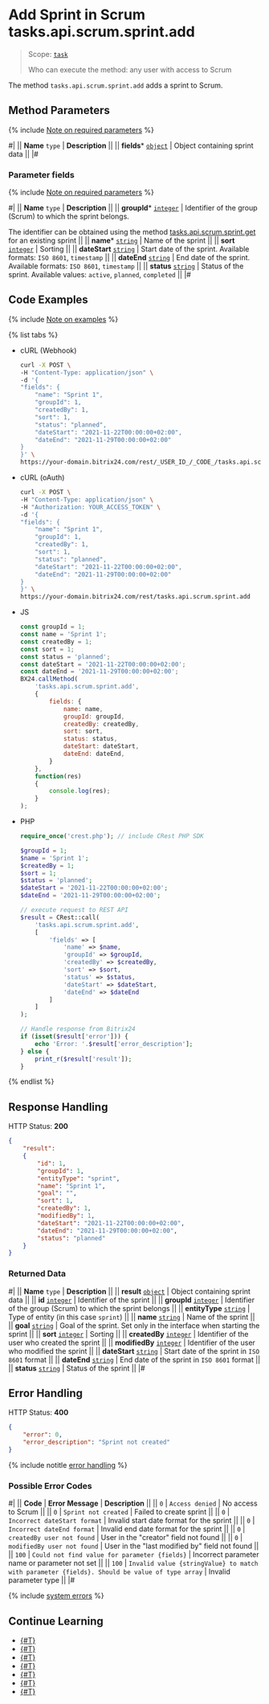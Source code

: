 # Add Sprint in Scrum tasks.api.scrum.sprint.add

> Scope: [`task`](../../../scopes/permissions.md)
>
> Who can execute the method: any user with access to Scrum

The method `tasks.api.scrum.sprint.add` adds a sprint to Scrum.

## Method Parameters

{% include [Note on required parameters](../../../../_includes/required.md) %}

#|
|| **Name**
`type` | **Description** ||
|| **fields*** 
[`object`](../../../data-types.md) | Object containing sprint data ||
|#

### Parameter fields

{% include [Note on required parameters](../../../../_includes/required.md) %}

#|
|| **Name**
`type` | **Description** ||
|| **groupId*** 
[`integer`](../../../data-types.md) | Identifier of the group (Scrum) to which the sprint belongs. 

The identifier can be obtained using the method [tasks.api.scrum.sprint.get](./tasks-api-scrum-sprint-get.md) for an existing sprint ||
|| **name*** 
[`string`](../../../data-types.md) | Name of the sprint ||
|| **sort** 
[`integer`](../../../data-types.md) | Sorting ||
|| **dateStart** 
[`string`](../../../data-types.md) | Start date of the sprint. Available formats: `ISO 8601`, `timestamp` ||
|| **dateEnd** 
[`string`](../../../data-types.md) | End date of the sprint. Available formats: `ISO 8601`, `timestamp` ||
|| **status** 
[`string`](../../../data-types.md) | Status of the sprint. Available values: `active`, `planned`, `completed` ||
|#

## Code Examples

{% include [Note on examples](../../../../_includes/examples.md) %}

{% list tabs %}

- cURL (Webhook)

    ```bash
    curl -X POST \
    -H "Content-Type: application/json" \
    -d '{
    "fields": {
        "name": "Sprint 1",
        "groupId": 1,
        "createdBy": 1,
        "sort": 1,
        "status": "planned",
        "dateStart": "2021-11-22T00:00:00+02:00",
        "dateEnd": "2021-11-29T00:00:00+02:00"
    }
    }' \
    https://your-domain.bitrix24.com/rest/_USER_ID_/_CODE_/tasks.api.scrum.sprint.add
    ```

- cURL (oAuth)

    ```bash
    curl -X POST \
    -H "Content-Type: application/json" \
    -H "Authorization: YOUR_ACCESS_TOKEN" \
    -d '{
    "fields": {
        "name": "Sprint 1",
        "groupId": 1,
        "createdBy": 1,
        "sort": 1,
        "status": "planned",
        "dateStart": "2021-11-22T00:00:00+02:00",
        "dateEnd": "2021-11-29T00:00:00+02:00"
    }
    }' \
    https://your-domain.bitrix24.com/rest/tasks.api.scrum.sprint.add
    ```

- JS

    ```js
    const groupId = 1;
    const name = 'Sprint 1';
    const createdBy = 1;
    const sort = 1;
    const status = 'planned';
    const dateStart = '2021-11-22T00:00:00+02:00';
    const dateEnd = '2021-11-29T00:00:00+02:00';
    BX24.callMethod(
        'tasks.api.scrum.sprint.add',
        {
            fields: {
                name: name,
                groupId: groupId,
                createdBy: createdBy,
                sort: sort,
                status: status,
                dateStart: dateStart,
                dateEnd: dateEnd,
            }
        },
        function(res)
        {
            console.log(res);
        }
    );
    ```

- PHP

    ```php
    require_once('crest.php'); // include CRest PHP SDK

    $groupId = 1;
    $name = 'Sprint 1';
    $createdBy = 1;
    $sort = 1;
    $status = 'planned';
    $dateStart = '2021-11-22T00:00:00+02:00';
    $dateEnd = '2021-11-29T00:00:00+02:00';

    // execute request to REST API
    $result = CRest::call(
        'tasks.api.scrum.sprint.add',
        [
            'fields' => [
                'name' => $name,
                'groupId' => $groupId,
                'createdBy' => $createdBy,
                'sort' => $sort,
                'status' => $status,
                'dateStart' => $dateStart,
                'dateEnd' => $dateEnd
            ]
        ]
    );

    // Handle response from Bitrix24
    if (isset($result['error'])) {
        echo 'Error: '.$result['error_description'];
    } else {
        print_r($result['result']);
    }
    ```

{% endlist %}

## Response Handling

HTTP Status: **200**

```json
{
    "result":
    {
        "id": 1,
        "groupId": 1,
        "entityType": "sprint",
        "name": "Sprint 1",
        "goal": "",
        "sort": 1,
        "createdBy": 1,
        "modifiedBy": 1,
        "dateStart": "2021-11-22T00:00:00+02:00",
        "dateEnd": "2021-11-29T00:00:00+02:00",
        "status": "planned"
    }
}
```

### Returned Data

#|
|| **Name**
`type` | **Description** ||
|| **result** 
[`object`](../../../data-types.md) | Object containing sprint data ||
|| **id** 
[`integer`](../../../data-types.md) | Identifier of the sprint ||
|| **groupId** 
[`integer`](../../../data-types.md) | Identifier of the group (Scrum) to which the sprint belongs ||
|| **entityType** 
[`string`](../../../data-types.md) | Type of entity (in this case `sprint`) ||
|| **name** 
[`string`](../../../data-types.md) | Name of the sprint ||
|| **goal** 
[`string`](../../../data-types.md) | Goal of the sprint. Set only in the interface when starting the sprint ||
|| **sort** 
[`integer`](../../../data-types.md) | Sorting ||
|| **createdBy** 
[`integer`](../../../data-types.md) | Identifier of the user who created the sprint ||
|| **modifiedBy** 
[`integer`](../../../data-types.md) | Identifier of the user who modified the sprint ||
|| **dateStart** 
[`string`](../../../data-types.md) | Start date of the sprint in `ISO 8601` format ||
|| **dateEnd** 
[`string`](../../../data-types.md) | End date of the sprint in `ISO 8601` format ||
|| **status** 
[`string`](../../../data-types.md) | Status of the sprint ||
|#

## Error Handling

HTTP Status: **400**

```json
{
    "error": 0,
    "error_description": "Sprint not created"
}
```

{% include notitle [error handling](../../../../_includes/error-info.md) %}

### Possible Error Codes

#|
|| **Code** | **Error Message** | **Description** ||
|| `0` | `Access denied` | No access to Scrum ||
|| `0` | `Sprint not created` | Failed to create sprint ||
|| `0` | `Incorrect dateStart format` | Invalid start date format for the sprint ||
|| `0` | `Incorrect dateEnd format` | Invalid end date format for the sprint ||
|| `0` | `createdBy user not found` | User in the "creator" field not found ||
|| `0` | `modifiedBy user not found` | User in the "last modified by" field not found ||
|| `100` | `Could not find value for parameter {fields}` | Incorrect parameter name or parameter not set ||
|| `100` | `Invalid value {stringValue} to match with parameter {fields}. Should be value of type array` | Invalid parameter type ||
|#

{% include [system errors](../../../../_includes/system-errors.md) %}

## Continue Learning

- [{#T}](./tasks-api-scrum-sprint-update.md)
- [{#T}](./tasks-api-scrum-sprint-start.md)
- [{#T}](./tasks-api-scrum-sprint-complete.md)
- [{#T}](./tasks-api-scrum-sprint-get.md)
- [{#T}](./tasks-api-scrum-sprint-list.md)
- [{#T}](./tasks-api-scrum-sprint-delete.md)
- [{#T}](./tasks-api-scrum-sprint-get-fields.md)